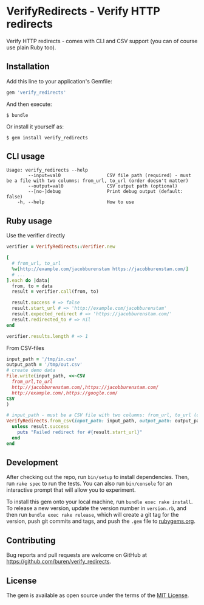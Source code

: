 # VerifyRedirects - Verify HTTP redirects

Verify HTTP redirects - comes with CLI and CSV support (you can of course use plain Ruby too).

## Installation

Add this line to your application's Gemfile:

```ruby
gem 'verify_redirects'
```

And then execute:

    $ bundle

Or install it yourself as:

    $ gem install verify_redirects

## CLI usage

```
Usage: verify_redirects --help
        --input=val0                 CSV file path (required) - must be a file with two columns: from_url, to_url (order doesn't matter)
        --output=val0                CSV output path (optional)
        --[no-]debug                 Print debug output (default: false)
    -h, --help                       How to use
```

## Ruby usage

Use the verifier directly
```ruby
verifier = VerifyRedirects::Verifier.new

[
  # from_url, to_url
  %w[http://example.com/jacobburenstam https://jacobburenstam.com/]
  # ...
].each do |data|
  from, to = data
  result = verifier.call(from, to)

  result.success # => false
  result.start_url # => 'http://example.com/jacobburenstam'
  result.expected_redirect # => 'https://jacobburenstam.com/'
  result.redirected_to # => nil
end

verifier.results.length # => 1
```

From CSV-files

```ruby
input_path = '/tmp/in.csv'
output_path = '/tmp/out.csv'
# create demo data
File.write(input_path, <<~CSV
  from_url,to_url
  http://jacobburenstam.com/,https://jacobburenstam.com/
  http://example.com/,https://google.com/
CSV
)

# input_path - must be a CSV file with two columns: from_url, to_url (order doesn't matter)
VerifyRedirects.from_csv(input_path: input_path, output_path: output_path) do |result|
  unless result.success
    puts "Failed redirect for #{result.start_url}"
  end
end
```

## Development

After checking out the repo, run `bin/setup` to install dependencies. Then, run `rake spec` to run the tests. You can also run `bin/console` for an interactive prompt that will allow you to experiment.

To install this gem onto your local machine, run `bundle exec rake install`. To release a new version, update the version number in `version.rb`, and then run `bundle exec rake release`, which will create a git tag for the version, push git commits and tags, and push the `.gem` file to [rubygems.org](https://rubygems.org).

## Contributing

Bug reports and pull requests are welcome on GitHub at https://github.com/buren/verify_redirects.

## License

The gem is available as open source under the terms of the [MIT License](LICENSE).
